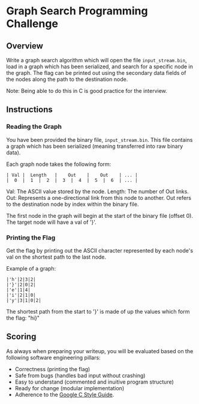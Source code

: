 # Graph Search Programming Challenge 
## Overview
Write a graph search algorithm which will open the file `input_stream.bin`, load in a graph which has been serialized, and search for a specific node in the graph. The flag can be printed out using the secondary data fields of the nodes along the path to the destination node. 

Note: Being able to do this in C is good practice for the interview.

## Instructions
### Reading the Graph
You have been provided the binary file, `input_stream.bin`. This file contains a graph which has been serialized (meaning transferred into raw binary data).

Each graph node takes the following form:
```
| Val |  Length   |    Out    |    Out    | ... |
|  0  |  1  |  2  |  3  |  4  |  5  |  6  | ... |
```

Val: The ASCII value stored by the node.
Length: The number of Out links.
Out: Represents a one-directional link from this node to another. Out refers to the destination node by index within the binary file.

The first node in the graph will begin at the start of the binary file (offset 0). The target node will have a val of '}'.

### Printing the Flag
Get the flag by printing out the ASCII character represented by each node's val on the shortest path to the last node.

Example of a graph:
```
|'h'|2|3|2|
|'}'|2|0|2|
|'e'|1|4|
|'i'|2|1|0|
|'y'|3|1|0|2|
```

The shortest path from the start to '}' is made of up the values which form the flag: "hi}"

## Scoring
As always when preparing your writeup, you will be evaluated based on the following software engineering pillars:

- Correctness (printing the flag)
- Safe from bugs (handles bad input without crashing)
- Easy to understand (commented and inuitive program structure)
- Ready for change (modular implementation)
- Adherence to the [Google C Style Guide](https://google.github.io/styleguide/cppguide.html).
